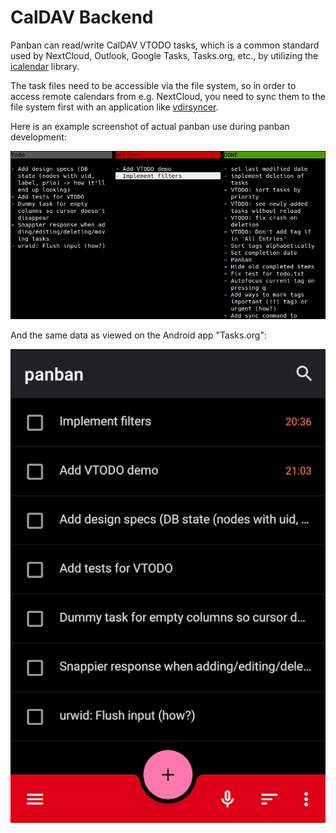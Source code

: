 # CalDAV Backend

Panban can read/write CalDAV VTODO tasks, which is a common standard used by
NextCloud, Outlook, Google Tasks, Tasks.org, etc., by utilizing the
[icalendar](https://icalendar.readthedocs.io) library.

The task files need to be accessible via the file system, so in order to access
remote calendars from e.g. NextCloud, you need to sync them to the file system first with an application like [vdirsyncer](https://github.com/pimutils/vdirsyncer).

Here is an example screenshot of actual panban use during panban development:

![Screenshot of Panban using CalDAV backend](screenshot_caldav.png)

And the same data as viewed on the Android app "Tasks.org":

![Screenshot of the same data from the Tasks.org app](screenshot_tasksorg.png)
